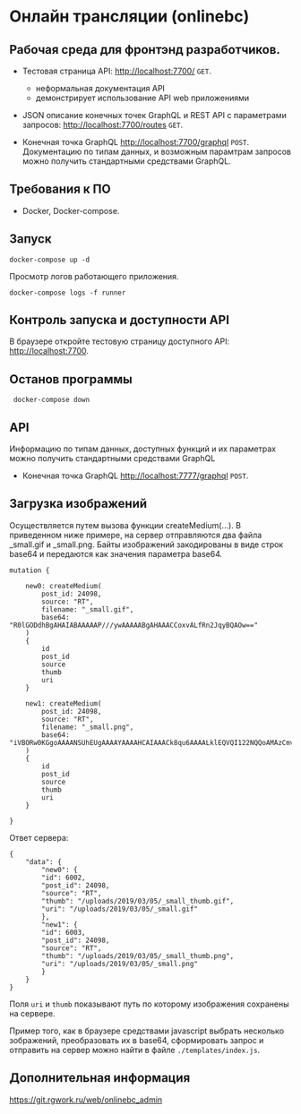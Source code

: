 Онлайн трансляции (onlinebc)
=============================

Рабочая среда для фронтэнд разработчиков. 
-----------------------------------------


- Тестовая страница API: <http://localhost:7700/> `GET`.
    * неформальная документация API 
    * демонстрирует использование API web приложениями

- JSON описание конечных точек GraphQL и REST API с параметрами запросов: <http://localhost:7700/routes> `GET`.

- Конечная точка GraphQL <http://localhost:7700/graphql> `POST`.
Документацию по типам данных, и возможным парамтрам запросов можно получить стандартными средствами GraphQL.




Требования к ПО
----------
- Docker, Docker-compose.



Запуск 
------

    docker-compose up -d


Просмотр логов работающего приложения.

    docker-compose logs -f runner 


Контроль запуска и доступности API 
------------------------

В браузере откройте тестовую страницу доступного API: <http://localhost:7700>. 


Останов программы
-----------

     docker-compose down

API
----

Информацию по типам данных, доступных функций и их параметрах можно
получить стандартными средствами GraphQL
- Конечная точка GraphQL <http://localhost:7777/graphql> `POST`.


Загрузка изображений
---------------------

Осуществляется путем вызова функции createMedium(...). 
В приведенном ниже примере, на сервер отправляются два файла _small.gif и _small.png. Байты изображений закодированы в виде строк base64 и передаются как значения параметра base64.



	mutation {

		new0: createMedium( 
			post_id: 24098, 
			source: "RT", 
			filename: "_small.gif",
			base64: "R0lGODdhBgAHAIABAAAAAP///ywAAAAABgAHAAACCoxvALfRn2JqyBQAOw=="
		) 
		{   
			id 
			post_id  
			source 
			thumb  
			uri  
		}
		
		new1: createMedium( 
			post_id: 24098, 
			source: "RT", 
			filename: "_small.png",
			base64: "iVBORw0KGgoAAAANSUhEUgAAAAYAAAAHCAIAAACk8qu6AAAALklEQVQI122NQQoAMAzCmv7/z9nBMhidFyWIotarjgHAsLTUG7qWPoj0MzR5Px5x5hf78pZ5DQAAAABJRU5ErkJggg=="
		) 
		{   
			id 
			post_id  
			source 
			thumb  
			uri  
		}
		
	}

Ответ сервера:

    {
        "data": {
            "new0": {
            "id": 6002,
            "post_id": 24098,
            "source": "RT",
            "thumb": "/uploads/2019/03/05/_small_thumb.gif",
            "uri": "/uploads/2019/03/05/_small.gif"
            },
            "new1": {
            "id": 6003,
            "post_id": 24098,
            "source": "RT",
            "thumb": "/uploads/2019/03/05/_small_thumb.png",
            "uri": "/uploads/2019/03/05/_small.png"
            }
        }
    }

Поля `uri` и `thumb` показывают путь по которому изображения сохранены на сервере.

Пример того, как в браузере средствами javascript выбрать несколько 
зображений, преобразовать их в base64, сформировать запрос и отправить 
на сервер можно найти в файле `./templates/index.js`.



Дополнительная информация
--------------------------
<https://git.rgwork.ru/web/onlinebc_admin>




